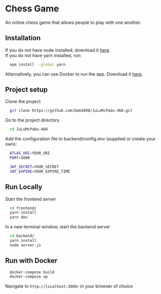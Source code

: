 # Chess Game

An online chess game that allows people to play with one another.

## Installation

If you do not have node installed, download it [here](https://nodejs.org/en/download/).
<br />
If you do not have yarn installed, run:

```bash
  npm install --global yarn
```

Alternatively, you can use Docker to run the app. Download it [here](https://docs.docker.com/get-docker/).

## Project setup

Clone the project

```bash
  git clone https://github.com/bam1098/JuLuMcPaQu-468.git
```

Go to the project directory

```bash
  cd JuLuMcPaQu-468
```

Add the configuration file to backend/config.env (supplied or create your own):

```bash
  ATLAS_URI=YOUR_URI
  PORT=5000

  JWT_SECRET=YOUR_SECRET
  JWT_EXPIRE=YOUR_EXPIRE_TIME
```

## Run Locally

Start the frontend server

```bash
  cd frontend/
  yarn install
  yarn dev
```

In a new terminal window, start the backend server

```bash
  cd backend/
  yarn install
  node server.js
```

## Run with Docker

```bash
  docker-compose build
  docker-compose up
```

Navigate to `http://localhost:3000/` in your browser of choice
